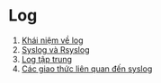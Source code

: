 # Log
1. [Khái niệm về log](https://github.com/duchnv/SOC/blob/main/Log/Overview-Log.md)
2. [Syslog và Rsyslog](https://github.com/duchnv/SOC/tree/main/Log/Syslog-Rsyslog)
3. [Log tập trung](https://github.com/duchnv/SOC/blob/main/Log/Log-tap-trung.md)
4. [Các giao thức liên quan đến syslog](https://github.com/duchnv/SOC/blob/main/Log/C%C3%A1c-giao-th%E1%BB%A9c-li%C3%AAn-quan-%C4%91%E1%BA%BFn-syslog.md)
